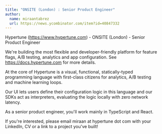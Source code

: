 ```yaml
---
title: "ONSITE (London) : Senior Product Engineer"
author:
  name: miraantabrez
  url: https://news.ycombinator.com/item?id=40847332
---
```

Hypertune (<a href="https:&#x2F;&#x2F;www.hypertune.com" rel="nofollow">https:&#x2F;&#x2F;www.hypertune.com</a>) - ONSITE (London) - Senior Product Engineer

We&#x27;re building the most flexible and developer-friendly platform for feature flags, A&#x2F;B testing, analytics and app configuration. See <a href="https:&#x2F;&#x2F;docs.hypertune.com" rel="nofollow">https:&#x2F;&#x2F;docs.hypertune.com</a> for more details.

At the core of Hypertune is a visual, functional, statically-typed programming language with first-class citizens for analytics, A&#x2F;B testing and machine learning loops.

Our UI lets users define their configuration logic in this language and our SDKs act as interpreters, evaluating the logic locally with zero network latency.

As a senior product engineer, you&#x27;ll work mainly in TypeScript and React.

If you&#x27;re interested, please email miraan at hypertune dot com with your LinkedIn, CV or a link to a project you&#x27;ve built!
